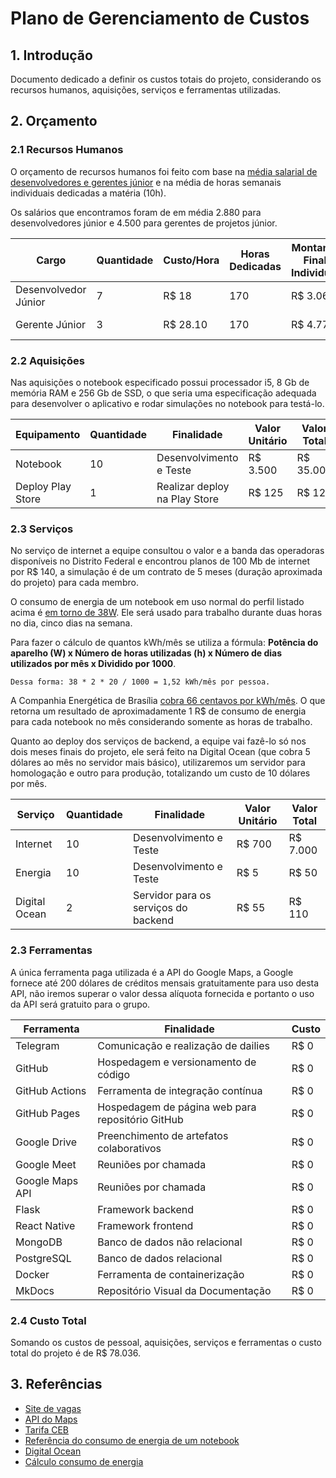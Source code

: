 # Plano de Gerenciamento de Custos

## 1. Introdução 
Documento dedicado a definir os custos totais do projeto, considerando os recursos humanos, aquisições, serviços e ferramentas utilizadas. 

## 2. Orçamento

### 2.1 Recursos Humanos
O orçamento de recursos humanos foi feito com base na [média salarial de desenvolvedores e gerentes júnior](https://www.glassdoor.com.br/) e na média de horas semanais individuais dedicadas a matéria (10h).

Os salários que encontramos foram de em média 2.880 para desenvolvedores júnior e 4.500 para gerentes de projetos júnior.

| Cargo | Quantidade | Custo/Hora | Horas Dedicadas | Montante Final Individual | Montante Final Geral |
|---|---|---|---|---|---|
| Desenvolvedor Júnior | 7 | R$ 18 | 170 | R$ 3.060 | R$ 21.420 | 
| Gerente Júnior | 3 | R$ 28.10 | 170 | R$ 4.777 | R$ 14.331 |

### 2.2 Aquisições
Nas aquisições o notebook especificado possui processador i5, 8 Gb de memória RAM e 256 Gb de SSD, o que seria uma especificação adequada para desenvolver o aplicativo e rodar simulações no notebook para testá-lo.

| Equipamento | Quantidade | Finalidade | Valor Unitário | Valor Total |
|---|---|---|---|---|
| Notebook | 10 | Desenvolvimento e Teste | R$ 3.500 | R$ 35.000 |
| Deploy Play Store | 1 | Realizar deploy na Play Store | R$ 125 | R$ 125 |

### 2.3 Serviços
No serviço de internet a equipe consultou o valor e a banda das operadoras disponíveis no Distrito Federal e encontrou planos de 100 Mb de internet por R$ 140, a simulação é de um contrato de 5 meses (duração aproximada do projeto) para cada membro.

O consumo de energia de um notebook em uso normal do perfil listado acima é [em torno de 38W](https://www.notebookcheck.net/Acer-Aspire-5-A515-54G-Review-Laptop-for-Casual-Gamers.459883.0.html#toc-emissions-energy-management). Ele será usado para trabalho durante duas horas no dia, cinco dias na semana.

Para fazer o cálculo de quantos kWh/mês se utiliza a fórmula: **Potência do aparelho (W) x Número de horas utilizadas (h) x Número de dias utilizados por mês x Dividido por 1000**. 
    
    Dessa forma: 38 * 2 * 20 / 1000 = 1,52 kWh/mês por pessoa. 
    
A Companhia Energética de Brasília [cobra 66 centavos por kWh/mês](http://simuladortarifabranca.ceb.com.br/public/index/step-resultado/perfil/2). O que retorna um resultado de aproximadamente 1 R$ de consumo de energia para cada notebook no mês considerando somente as horas de trabalho. 

Quanto ao deploy dos serviços de backend, a equipe vai fazê-lo só nos dois meses finais do projeto, ele será feito na Digital Ocean (que cobra 5 dólares ao mês no servidor mais básico), utilizaremos um servidor para homologação e outro para produção, totalizando um custo de 10 dólares por mês.

| Serviço | Quantidade | Finalidade | Valor Unitário | Valor Total |
|---|---|---|---|---|
| Internet | 10 | Desenvolvimento e Teste | R$ 700 | R$ 7.000 |
| Energia | 10 | Desenvolvimento e Teste | R$ 5 | R$ 50 |
| Digital Ocean | 2 | Servidor para os serviços do backend | R$ 55 | R$ 110 |

### 2.3 Ferramentas
A única ferramenta paga utilizada é a API do Google Maps, a Google fornece até 200 dólares de créditos mensais gratuitamente para uso desta API, não iremos superar o valor dessa alíquota fornecida e portanto o uso da API será gratuito para o grupo.

| Ferramenta | Finalidade | Custo |
|---|---|---|
| Telegram | Comunicação e realização de dailies | R$ 0 |
| GitHub | Hospedagem e versionamento de código | R$ 0 |
| GitHub Actions | Ferramenta de integração contínua | R$ 0 |
| GitHub Pages | Hospedagem de página web para repositório GitHub | R$ 0 |
| Google Drive | Preenchimento de artefatos colaborativos | R$ 0 |
| Google Meet | Reuniões por chamada | R$ 0 |
| Google Maps API | Reuniões por chamada | R$ 0 |
| Flask | Framework backend | R$ 0 |
| React Native | Framework frontend | R$ 0 |
| MongoDB | Banco de dados não relacional | R$ 0 |
| PostgreSQL | Banco de dados relacional | R$ 0 |
| Docker | Ferramenta de containerização | R$ 0 |
| MkDocs | Repositório Visual da Documentação | R$ 0 |

### 2.4 Custo Total
Somando os custos de pessoal, aquisições, serviços e ferramentas o custo total do projeto é de R$ 78.036.

## 3. Referências
* [Site de vagas](https://www.glassdoor.com.br/)
* [API do Maps](https://cloud.google.com/maps-platform/pricing/)
* [Tarifa CEB](http://simuladortarifabranca.ceb.com.br/public/index/step-resultado/perfil/2http://simuladortarifabranca.ceb.com.br/public/index/step-resultado/perfil/2)
* [Referência do consumo de energia de um notebook](https://www.notebookcheck.net/Acer-Aspire-5-A515-54G-Review-Laptop-for-Casual-Gamers.459883.0.html#toc-emissions-energy-management)
* [Digital Ocean](https://www.digitalocean.com/pricing/calculator/)
* [Cálculo consumo de energia](https://www.magazineluiza.com.br/portaldalu/calcule-o-consumo-de-energia/5521)
